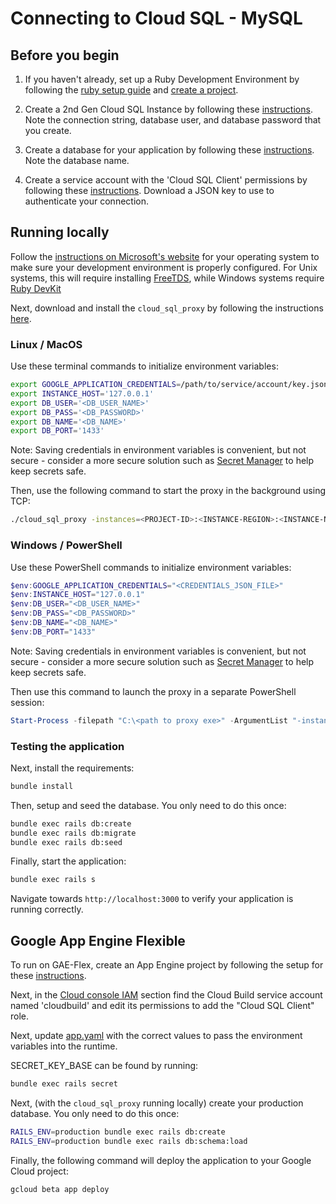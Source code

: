 # Connecting to Cloud SQL - MySQL

## Before you begin

1. If you haven't already, set up a Ruby Development Environment by following the [ruby setup guide](https://cloud.google.com/ruby/docs/setup) and 
[create a project](https://cloud.google.com/resource-manager/docs/creating-managing-projects#creating_a_project).

1. Create a 2nd Gen Cloud SQL Instance by following these 
[instructions](https://cloud.google.com/sql/docs/mysql/create-instance). Note the connection string,
database user, and database password that you create.

1. Create a database for your application by following these 
[instructions](https://cloud.google.com/sql/docs/mysql/create-manage-databases). Note the database
name. 

1. Create a service account with the 'Cloud SQL Client' permissions by following these 
[instructions](https://cloud.google.com/sql/docs/mysql/connect-external-app#4_if_required_by_your_authentication_method_create_a_service_account).
Download a JSON key to use to authenticate your connection. 



## Running locally

Follow the [instructions on Microsoft's website](https://docs.microsoft.com/en-us/sql/connect/ruby/step-1-configure-development-environment-for-ruby-development?view=sql-server-ver15) for your operating system to make sure your development environment is properly configured. For Unix systems, this will require installing [FreeTDS](https://www.freetds.org/index.html), while Windows systems require [Ruby DevKit](https://rubyinstaller.org/downloads/)

Next, download and install the `cloud_sql_proxy` by
following the instructions
[here](https://cloud.google.com/sql/docs/sqlserver/authorize-proxy#installing_the).

### Linux / MacOS
Use these terminal commands to initialize environment variables:
```bash
export GOOGLE_APPLICATION_CREDENTIALS=/path/to/service/account/key.json
export INSTANCE_HOST='127.0.0.1'
export DB_USER='<DB_USER_NAME>'
export DB_PASS='<DB_PASSWORD>'
export DB_NAME='<DB_NAME>'
export DB_PORT='1433'
```
Note: Saving credentials in environment variables is convenient, but not secure - consider a more
secure solution such as [Secret Manager](https://cloud.google.com/secret-manager/docs/overview) to
help keep secrets safe.

Then, use the following command to start the proxy in the background using TCP:
```bash
./cloud_sql_proxy -instances=<PROJECT-ID>:<INSTANCE-REGION>:<INSTANCE-NAME>=tcp:1433 sqlserver -u $DB_PASS --host 127.0.0.1 &
```

### Windows / PowerShell
Use these PowerShell commands to initialize environment variables:
```powershell
$env:GOOGLE_APPLICATION_CREDENTIALS="<CREDENTIALS_JSON_FILE>"
$env:INSTANCE_HOST="127.0.0.1"
$env:DB_USER="<DB_USER_NAME>"
$env:DB_PASS="<DB_PASSWORD>"
$env:DB_NAME="<DB_NAME>"
$env:DB_PORT="1433"
```
Note: Saving credentials in environment variables is convenient, but not secure - consider a more
secure solution such as [Secret Manager](https://cloud.google.com/secret-manager/docs/overview) to
help keep secrets safe.

Then use this command to launch the proxy in a separate PowerShell session:
```powershell
Start-Process -filepath "C:\<path to proxy exe>" -ArgumentList "-instances=<PROJECT-ID>:<INSTANCE-REGION>:<INSTANCE-NAME>=tcp:1433 -credential_file=<CREDENTIALS_JSON_FILE>"
```

### Testing the application

Next, install the requirements:
```bash
bundle install
```

Then, setup and seed the database. You only need to do this once:
```bash
bundle exec rails db:create
bundle exec rails db:migrate
bundle exec rails db:seed
```

Finally, start the application:
```bash
bundle exec rails s
```

Navigate towards `http://localhost:3000` to verify your application is running correctly.

## Google App Engine Flexible

To run on GAE-Flex, create an App Engine project by following the setup for these 
[instructions](https://cloud.google.com/appengine/docs/flexible/ruby/quickstart).

Next, in the [Cloud console IAM](https://console.cloud.google.com/iam-admin) section find the Cloud Build service account named 'cloudbuild' and edit its permissions to add the "Cloud SQL Client" role.

Next, update [app.yaml](app.yaml) with the correct values to pass the environment 
variables into the runtime.

SECRET_KEY_BASE can be found by running:
```bash
bundle exec rails secret
```

Next, (with the `cloud_sql_proxy` running locally) create your production database. You only need to do this once:
```bash
RAILS_ENV=production bundle exec rails db:create
RAILS_ENV=production bundle exec rails db:schema:load
```

Finally, the following command will deploy the application to your Google Cloud project:
```bash
gcloud beta app deploy
```
